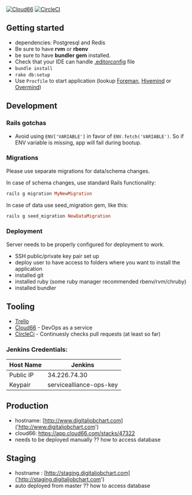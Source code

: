 [![Cloud66](https://app.cloud66.com/stacks/badge/f3e65df9edad6603f34a68933bbc4d1f.svg)](https://app.cloud66.com/stacks/47322)
[![CircleCI](https://circleci.com/gh/Service-Alliance/Service_Phase_1/tree/master.svg?style=svg)](https://circleci.com/gh/Service-Alliance/Service_Phase_1/tree/master)

## Getting started
- dependencies: Postgresql and Redis
- Be sure to have **rvm** or **rbenv**
- be sure to have **bundler gem** installed.
- Check that your IDE can handle [.editorconfig](http://editorconfig.org) file
- `bundle install`
- `rake db:setup`
- Use `Procfile` to start application (lookup [Foreman](https://github.com/ddollar/foreman),
[Hivemind](https://github.com/DarthSim/hivemind) or [Overmind](https://github.com/DarthSim/overmind))

## Development
### Rails gotchas
- Avoid using `ENV['VARIABLE']` in favor of `ENV.fetch('VARIABLE')`. So if ENV variable is missing, app will fail during bootup.

### Migrations

Please use separate migrations for data/schema changes.

In case of schema changes, use standard Rails functionality:

```ruby
rails g migration MyNewMigration
```

In case of data use seed_migration gem, like this:

```ruby
rails g seed_migration NewDataMigration
```

### Deployment
Server needs to be properly configured for deployment to work.

- SSH public/private key pair set up
- deploy user to have access to folders where you want to install the application
- installed git
- installed ruby (some ruby manager recommended rbenv/rvm/chruby)
- installed bundler


## Tooling

- [Trello](https://trello.com/b/zMV1ztiR/service-alliance-web-app)
- [Cloud66](http://cloud66.com) - DevOps as a service
- [CircleCi](https://circleci.com/gh/Service-Alliance/Service_Phase_1) - Continuesly checks pull requests (at least so far)

### Jenkins Credentials:
|Host Name|Jenkins|
----------|------------
|Public IP|34.226.74.30|
|Keypair| servicealliance-ops-key|

## Production
- hostname: [http://www.digitaljobchart.com]('http://www.digitaljobchart.com')
- cloud66: https://app.cloud66.com/stacks/47322
- needs to be deployed manually
?? how to access database

## Staging
- hostname : [http://staging.digitaljobchart.com]('http://staging.digitaljobchart.com')
- auto deployed from master
?? how to access database
